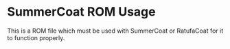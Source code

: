 # SummerCoat ROM Usage

This is a ROM file which must be used with SummerCoat or RatufaCoat for it to
function properly.

